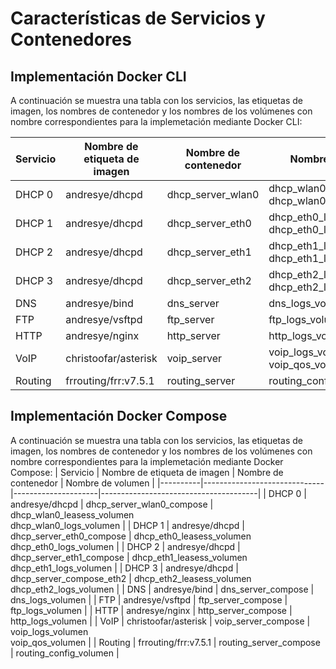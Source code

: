 # Características de Servicios y Contenedores
## Implementación Docker CLI
A continuación se muestra una tabla con los servicios, las etiquetas de imagen, los nombres de contenedor y los nombres de los volúmenes con nombre correspondientes para la implemetación mediante Docker CLI:

| Servicio | Nombre de etiqueta de imagen | Nombre de contenedor | Nombre de volumen              |
|----------|------------------------------|---------------------|---------------------------------------|
| DHCP 0   | andresye/dhcpd               | dhcp_server_wlan0   | dhcp_wlan0_leasess_volumen <br>dhcp_wlan0_logs_volumen       |
| DHCP 1   | andresye/dhcpd               | dhcp_server_eth0    | dhcp_eth0_leasess_volumen <br>dhcp_eth0_logs_volumen        |
| DHCP 2   | andresye/dhcpd               | dhcp_server_eth1    | dhcp_eth1_leasess_volumen <br>dhcp_eth1_logs_volumen        |
| DHCP 3   | andresye/dhcpd               | dhcp_server_eth2    | dhcp_eth2_leasess_volumen <br>dhcp_eth2_logs_volumen        |
| DNS      | andresye/bind                | dns_server          | dns_logs_volumen                      |
| FTP      | andresye/vsftpd              | ftp_server          | ftp_logs_volumen                      |
| HTTP     | andresye/nginx               | http_server         | http_logs_volumen                     |
| VoIP     | christoofar/asterisk         | voip_server         | voip_logs_volumen <br>voip_qos_volumen   |
| Routing  | frrouting/frr:v7.5.1         | routing_server      | routing_config_volumen                  |

## Implementación Docker Compose
A continuación se muestra una tabla con los servicios, las etiquetas de imagen, los nombres de contenedor y los nombres de los volúmenes con nombre correspondientes para la implemetación mediante Docker Compose:
| Servicio | Nombre de etiqueta de imagen | Nombre de contenedor | Nombre de volumen              |
|----------|------------------------------|---------------------|---------------------------------------|
| DHCP 0   | andresye/dhcpd               | dhcp_server_wlan0_compose   | dhcp_wlan0_leasess_volumen <br>dhcp_wlan0_logs_volumen       |
| DHCP 1   | andresye/dhcpd               | dhcp_server_eth0_compose    | dhcp_eth0_leasess_volumen <br>dhcp_eth0_logs_volumen        |
| DHCP 2   | andresye/dhcpd               | dhcp_server_eth1_compose    | dhcp_eth1_leasess_volumen <br>dhcp_eth1_logs_volumen        |
| DHCP 3   | andresye/dhcpd               | dhcp_server_compose_eth2    | dhcp_eth2_leasess_volumen <br>dhcp_eth2_logs_volumen        |
| DNS      | andresye/bind                | dns_server_compose          | dns_logs_volumen                      |
| FTP      | andresye/vsftpd              | ftp_server_compose          | ftp_logs_volumen                      |
| HTTP     | andresye/nginx               | http_server_compose         | http_logs_volumen                     |
| VoIP     | christoofar/asterisk         | voip_server_compose         | voip_logs_volumen <br>voip_qos_volumen   |
| Routing  | frrouting/frr:v7.5.1         | routing_server_compose      | routing_config_volumen                  |
